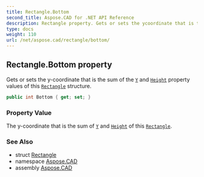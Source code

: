 ```yaml
---
title: Rectangle.Bottom
second_title: Aspose.CAD for .NET API Reference
description: Rectangle property. Gets or sets the ycoordinate that is the sum of the Y and Height property values of this Rectangle structure
type: docs
weight: 110
url: /net/aspose.cad/rectangle/bottom/
---
```

## Rectangle.Bottom property

Gets or sets the y-coordinate that is the sum of the [`Y`](../y/) and [`Height`](../height/) property values of this [`Rectangle`](../) structure.

```csharp
public int Bottom { get; set; }
```

### Property Value

The y-coordinate that is the sum of [`Y`](../y/) and [`Height`](../height/) of this [`Rectangle`](../).

### See Also

* struct [Rectangle](../)
* namespace [Aspose.CAD](../../rectangle/)
* assembly [Aspose.CAD](../../../)


